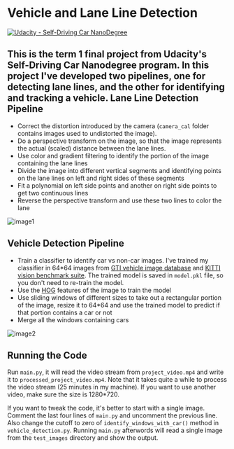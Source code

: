 # Vehicle and Lane Line Detection
[![Udacity - Self-Driving Car NanoDegree](https://s3.amazonaws.com/udacity-sdc/github/shield-carnd.svg)](http://www.udacity.com/drive)


[image1]: ./output_images/Pipeline1.png "Lane Line Detection Pipeline"
[image2]: ./output_images/Pipeline2.png "Vehicle Detection Pipeline"

This is the term 1 final project from Udacity's Self-Driving Car Nanodegree program. In this project I've developed two pipelines, one for detecting lane lines, and the other for identifying and tracking a vehicle.
Lane Line Detection Pipeline
----------------------------
 
 - Correct the distortion introduced by the camera (`camera_cal` folder contains images used to undistorted the image).
 - Do a perspective transform on the image, so that the image represents the actual (scaled) distance between the lane lines.
 - Use color and gradient filtering to identify the portion of the image containing the lane lines
 - Divide the image into different vertical segments and identifying points on the lane lines on left and right sides of these segments
 - Fit a polynomial on left side points and another on right side points to get two continuous lines
 - Reverse the perspective transform and use these two lines to color the lane
 
![image1]

Vehicle Detection Pipeline
--------------------------

 - Train a classifier to identify car vs non-car images. I've trained my classifier in 64*64 images from [GTI vehicle image database](http://www.gti.ssr.upm.es/data/Vehicle_database.html) and [KITTI vision benchmark suite](http://www.cvlibs.net/datasets/kitti/). The trained model is saved in `model.pkl` file, so you don't need to re-train the model.
 - Use the [HOG](https://en.wikipedia.org/wiki/Histogram_of_oriented_gradients) features of the image to train the model  
 - Use sliding windows of different sizes to take out a rectangular portion of the image, resize it to 64*64 and use the trained model to predict if that portion contains a car or not
 - Merge all the windows containing cars
 
![image2]

Running the Code
----------------

Run `main.py`, it will read the video stream from `project_video.mp4` and write it to `processed_project_video.mp4`. Note that it takes quite a while to process the video stream (25 minutes in my machine). If you want to use another video, make sure the size is 1280*720.

If you want to tweak the code, it's better to start with a single image. Comment the last four lines of `main.py` and uncomment the previous line. Also change the cutoff to zero of `identify_windows_with_car()` method in `vehicle_detection.py`. Running `main.py` afterwords will read a single image from the `test_images` directory and show the output.
